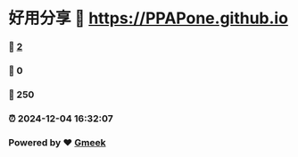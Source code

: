 # 好用分享 :link: https://PPAPone.github.io 
### :page_facing_up: [2](https://PPAPone.github.io/tag.html) 
### :speech_balloon: 0 
### :hibiscus: 250 
### :alarm_clock: 2024-12-04 16:32:07 
### Powered by :heart: [Gmeek](https://github.com/Meekdai/Gmeek)
